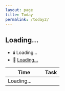 ```yaml
---
layout: page
title: Today
permalink: /today2/
---
```

<h2 id="current-date">Loading...</h2>
<ul>
  <span id="event-container"></span>
  <li>🕯️ <span id="feast-day">Loading...</span></li>
  <li>📖 <a id="daily-readings" href="#" target="_blank">Loading...</a></li>
  <span id="birthday-container"></span>
  <span id="song-container"></span>

</ul>

<table class="schedule-table">
  <thead>
    <tr>
      <th style="width: 100px">Time</th>
      <th>Task</th>
    </tr>
  </thead>
  <tbody id="schedule-body">
    <tr>
      <td colspan="2">Loading...</td>
    </tr>
  </tbody>
</table>

<script>
document.addEventListener('DOMContentLoaded', function() {
  const siteData = {% raw %}{{ site.data | jsonify }}{% endraw %};
  
  function getPacificTime() {
    return new Date().toLocaleString("en-US", {timeZone: "America/Los_Angeles"});
  }

  function updateTimeElements() {
    const pacificTime = new Date(getPacificTime());
    const currentDate = pacificTime.toLocaleString('en-US', { month: '2-digit', day: '2-digit' }).replace('/', '-');
    const currentDay = pacificTime.toLocaleString('en-US', { weekday: 'long' }).toLowerCase();
    
    document.getElementById('current-date').textContent = pacificTime.toLocaleString('en-US', { 
      weekday: 'long', 
      year: 'numeric', 
      month: 'long', 
      day: 'numeric' 
    });

    const scheduleBody = document.getElementById('schedule-body');
    scheduleBody.innerHTML = '';
    
    // Get the day's tasks from quotidie2
    const todaysTasks = siteData.quotidie2[currentDay];
    
    if (todaysTasks) {
      // Sort tasks by time
      const sortedTasks = todaysTasks.sort((a, b) => {
        const timeA = a.time || '23:59';  // If no time, put at end of day
        const timeB = b.time || '23:59';
        return timeA.localeCompare(timeB);
      });
      
      sortedTasks.forEach(taskObj => {
        const row = document.createElement('tr');
        row.innerHTML = `
          <td>${taskObj.time || ''}</td>
          <td>${taskObj.task}</td>
        `;
        scheduleBody.appendChild(row);
      });
    }

    const feast = siteData.feast_days.find(f => f.date === currentDate);
    document.getElementById('feast-day').innerHTML = feast ? feast.feast : "No feast day today";
    
    const eventContainer = document.getElementById('event-container');
    const event = siteData.daily_events.find(e => e.date === currentDate);
    eventContainer.innerHTML = event ? `<li>📆 ${event.event}</li>` : '';
    
    const birthdayContainer = document.getElementById('birthday-container');
    const birthday = siteData.bdays.find(b => b.date === currentDate);
    birthdayContainer.innerHTML = birthday ? `<li>🎈 ${birthday.bday}</li>` : '';
    
    const songContainer = document.getElementById('song-container');
    const dailysong = siteData.daily_song.find(s => s.date === currentDate);
    if (dailysong) {
      const baseUrl = "https://music.youtube.com/watch?v=";
      songContainer.innerHTML = `<li>📻 <a href="${baseUrl}${dailysong.songId}" target="_blank">${dailysong.track}</a></li>`;
    } else {
      songContainer.innerHTML = '';
    }

    const usccbDate = pacificTime.toLocaleString('en-US', { month: '2-digit', day: '2-digit', year: '2-digit' }).replace(/\//g, '');
    const usccbLink = `https://bible.usccb.org/bible/readings/${usccbDate}.cfm`;
    const dailyReadingsLink = document.getElementById('daily-readings');
    dailyReadingsLink.href = usccbLink;
    dailyReadingsLink.textContent = 'Today\'s readings';
  }

  updateTimeElements();
  setInterval(updateTimeElements, 60000);
});
</script>
